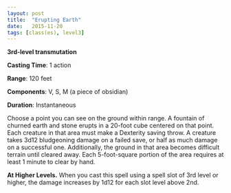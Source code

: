 ```yaml
---
layout: post
title:  "Erupting Earth"
date:   2015-11-20
tags: [class(es), level3]
---
```


**3rd-level transmutation**

**Casting Time**: 1 action

**Range**: 120 feet

**Components**: V, S, M (a piece of obsidian)

**Duration**: Instantaneous

Choose a point you can see on the ground within range. A fountain of churned earth and stone erupts in a 20-foot cube centered on that point. Each creature in that area must make a Dexterity saving throw. A creature takes 3d12 bludgeoning damage on a failed save, or half as much damage on a successful one. Additionally, the ground in that area becomes difficult terrain until cleared away. Each 5-foot-square portion of the area requires at least 1 minute to clear by hand.

**At Higher Levels.** When you cast this spell using a spell slot of 3rd level or higher, the damage increases by 1d12 for each slot level above 2nd.

